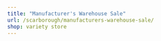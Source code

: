 ```yaml
---
title: "Manufacturer's Warehouse Sale"
url: /scarborough/manufacturers-warehouse-sale/
shop: variety store
---
```

